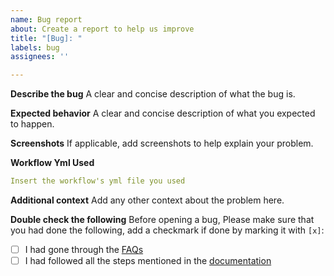 ```yaml
---
name: Bug report
about: Create a report to help us improve
title: "[Bug]: "
labels: bug
assignees: ''

---
```


**Describe the bug**
A clear and concise description of what the bug is.

**Expected behavior**
A clear and concise description of what you expected to happen.

**Screenshots**
If applicable, add screenshots to help explain your problem.

**Workflow Yml Used**
```yml
Insert the workflow's yml file you used
```

**Additional context**
Add any other context about the problem here.

**Double check the following**
Before opening a bug, Please make sure that you had done the following, add a checkmark if done by marking it with `[x]`:

- [ ] I had gone through the [FAQs](https://github.com/gautamkrishnar/blog-post-workflow#faqs-and-common-issues) 
- [ ] I had followed all the steps mentioned in the [documentation](https://github.com/gautamkrishnar/blog-post-workflow)
